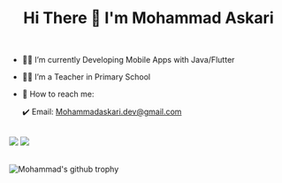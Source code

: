 <h1 align="center"> Hi There 👋 I'm Mohammad Askari</h1>
<br>

- 👩‍💻 I’m currently Developing Mobile Apps with Java/Flutter
- 👨‍🏫 I’m a Teacher in Primary School
- 🤙 How to reach me: 

     :heavy_check_mark: Email: Mohammadaskari.dev@gmail.com
     <br>
<br>
<picture>
<source 
  srcset="https://github-readme-stats.vercel.app/api?username=StormBack-dev&show_icons=true&theme=dark"
  media="(prefers-color-scheme: dark)"/>
<img src="https://github-readme-stats.vercel.app/api?username=StormBack-dev&show_icons=true" />
  </picture>
  
<picture>
<source 
srcset="https://github-readme-stats.vercel.app/api/top-langs/?username=StormBack-dev&layout=compact&langs_count=12&hide=html,css"
media="(https://github.com/anuraghazra/github-readme-stats)"/>
<img src="https://github-readme-stats.vercel.app/api/top-langs/?username=StormBack-dev&layout=compact&langs_count=12&hide=html,css"/>
</picture>

<br>
<br>

![Mohammad's github trophy](https://github-profile-trophy.vercel.app/?username=StormBack-dev&theme=onedark&row=1)
<!--
**StormBac-dev/StormBack-dev** is a ✨ _special_ ✨ repository because its `README.md` (this file) appears on your GitHub profile.

Here are some ideas to get you started:

- 🔭 I’m currently working on ..
- 🌱 I’m currently learning ...
- 👯 I’m looking to collaborate on ...
- 🤔 I’m looking for help with ...
- 💬 Ask me about ...
- 📫 How to reach me: ...
- 😄 Pronouns: ...
- ⚡ Fun fact: ...


-->
